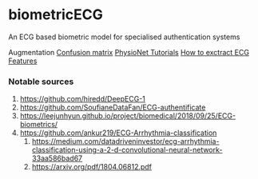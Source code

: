 # biometricECG
An ECG based biometric model for specialised authentication systems

Augmentation
[Confusion matrix][1]
[PhysioNet Tutorials][2]
[How to exctract ECG Features][3]

### Notable sources
1. https://github.com/hiredd/DeepECG-1
1. https://github.com/SoufianeDataFan/ECG-authentificate
1. https://leejunhyun.github.io/project/biomedical/2018/09/25/ECG-biometrics/
1. https://github.com/ankur219/ECG-Arrhythmia-classification
	1. https://medium.com/datadriveninvestor/ecg-arrhythmia-classification-using-a-2-d-convolutional-neural-network-33aa586bad67
	2. https://arxiv.org/pdf/1804.06812.pdf

[1]: <https://www.dataschool.io/simple-guide-to-confusion-matrix-terminology/#:~:text=A%20confusion%20matrix%20is%20a,related%20terminology%20can%20be%20confusing.>
[2]: <https://archive.physionet.org/tutorials/creating-records.shtml>
[3]: <https://ieeexplore.ieee.org/document/6950168>